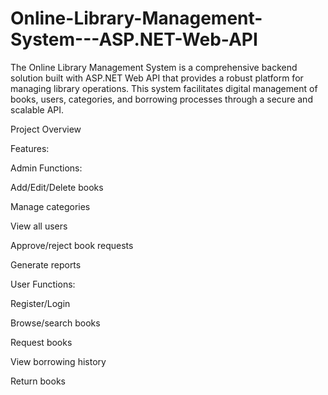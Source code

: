 # Online-Library-Management-System---ASP.NET-Web-API
The Online Library Management System is a comprehensive backend solution built with ASP.NET Web API that provides a robust platform for managing library operations. This system facilitates digital management of books, users, categories, and borrowing processes through a secure and scalable API.


Project Overview

Features:

Admin Functions:

Add/Edit/Delete books

Manage categories

View all users

Approve/reject book requests

Generate reports

User Functions:

Register/Login

Browse/search books

Request books

View borrowing history

Return books
